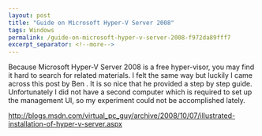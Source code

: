 ```yaml
---
layout: post
title: "Guide on Microsoft Hyper-V Server 2008"
tags: Windows
permalink: /guide-on-microsoft-hyper-v-server-2008-f972da89fff7
excerpt_separator: <!--more-->
---
```

Because Microsoft Hyper-V Server 2008 is a free hyper-visor, you may find it hard to search for related materials. I felt the same way but luckily I came across this post by Ben . It is so nice that he provided a step by step guide. Unfortunately I did not have a second computer which is required to set up the management UI, so my experiment could not be accomplished lately.

http://blogs.msdn.com/virtual_pc_guy/archive/2008/10/07/illustrated-installation-of-hyper-v-server.aspx
<!--more-->